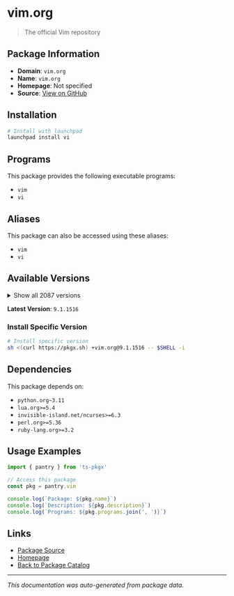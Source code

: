 # vim.org

> The official Vim repository

## Package Information

- **Domain**: `vim.org`
- **Name**: `vim.org`
- **Homepage**: Not specified
- **Source**: [View on GitHub](https://github.com/pkgxdev/pantry/tree/main/projects/vim.org/package.yml)

## Installation

```bash
# Install with launchpad
launchpad install vi
```

## Programs

This package provides the following executable programs:

- `vim`
- `vi`

## Aliases

This package can also be accessed using these aliases:

- `vim`
- `vi`

## Available Versions

<details>
<summary>Show all 2087 versions</summary>

- `9.1.1516`, `9.1.1515`, `9.1.1514`, `9.1.1513`, `9.1.1512`
- `9.1.1511`, `9.1.1510`, `9.1.1509`, `9.1.1508`, `9.1.1507`
- `9.1.1506`, `9.1.1504`, `9.1.1503`, `9.1.1502`, `9.1.1501`
- `9.1.1500`, `9.1.1499`, `9.1.1498`, `9.1.1497`, `9.1.1496`
- `9.1.1495`, `9.1.1494`, `9.1.1493`, `9.1.1492`, `9.1.1491`
- `9.1.1490`, `9.1.1489`, `9.1.1488`, `9.1.1487`, `9.1.1486`
- `9.1.1485`, `9.1.1484`, `9.1.1483`, `9.1.1482`, `9.1.1481`
- `9.1.1479`, `9.1.1478`, `9.1.1477`, `9.1.1476`, `9.1.1475`
- `9.1.1474`, `9.1.1473`, `9.1.1472`, `9.1.1471`, `9.1.1470`
- `9.1.1469`, `9.1.1468`, `9.1.1467`, `9.1.1466`, `9.1.1465`
- `9.1.1464`, `9.1.1463`, `9.1.1462`, `9.1.1460`, `9.1.1459`
- `9.1.1458`, `9.1.1457`, `9.1.1456`, `9.1.1455`, `9.1.1454`
- `9.1.1453`, `9.1.1452`, `9.1.1451`, `9.1.1450`, `9.1.1449`
- `9.1.1448`, `9.1.1447`, `9.1.1446`, `9.1.1445`, `9.1.1444`
- `9.1.1443`, `9.1.1442`, `9.1.1441`, `9.1.1440`, `9.1.1439`
- `9.1.1438`, `9.1.1436`, `9.1.1435`, `9.1.1434`, `9.1.1433`
- `9.1.1432`, `9.1.1431`, `9.1.1430`, `9.1.1429`, `9.1.1428`
- `9.1.1427`, `9.1.1426`, `9.1.1425`, `9.1.1424`, `9.1.1423`
- `9.1.1422`, `9.1.1421`, `9.1.1420`, `9.1.1419`, `9.1.1418`
- `9.1.1416`, `9.1.1415`, `9.1.1413`, `9.1.1412`, `9.1.1411`
- `9.1.1410`, `9.1.1409`, `9.1.1408`, `9.1.1407`, `9.1.1406`
- `9.1.1405`, `9.1.1404`, `9.1.1403`, `9.1.1402`, `9.1.1401`
- `9.1.1400`, `9.1.1399`, `9.1.1398`, `9.1.1397`, `9.1.1396`
- `9.1.1395`, `9.1.1394`, `9.1.1393`, `9.1.1391`, `9.1.1390`
- `9.1.1389`, `9.1.1388`, `9.1.1387`, `9.1.1386`, `9.1.1384`
- `9.1.1383`, `9.1.1382`, `9.1.1381`, `9.1.1380`, `9.1.1379`
- `9.1.1378`, `9.1.1377`, `9.1.1376`, `9.1.1374`, `9.1.1373`
- `9.1.1372`, `9.1.1371`, `9.1.1370`, `9.1.1369`, `9.1.1368`
- `9.1.1367`, `9.1.1366`, `9.1.1365`, `9.1.1364`, `9.1.1363`
- `9.1.1362`, `9.1.1361`, `9.1.1360`, `9.1.1359`, `9.1.1358`
- `9.1.1357`, `9.1.1356`, `9.1.1355`, `9.1.1354`, `9.1.1353`
- `9.1.1352`, `9.1.1351`, `9.1.1350`, `9.1.1349`, `9.1.1348`
- `9.1.1347`, `9.1.1346`, `9.1.1344`, `9.1.1343`, `9.1.1342`
- `9.1.1341`, `9.1.1340`, `9.1.1339`, `9.1.1338`, `9.1.1337`
- `9.1.1336`, `9.1.1334`, `9.1.1333`, `9.1.1332`, `9.1.1330`
- `9.1.1329`, `9.1.1328`, `9.1.1327`, `9.1.1326`, `9.1.1325`
- `9.1.1324`, `9.1.1323`, `9.1.1322`, `9.1.1321`, `9.1.1320`
- `9.1.1319`, `9.1.1318`, `9.1.1317`, `9.1.1316`, `9.1.1315`
- `9.1.1314`, `9.1.1313`, `9.1.1312`, `9.1.1311`, `9.1.1310`
- `9.1.1309`, `9.1.1308`, `9.1.1307`, `9.1.1306`, `9.1.1305`
- `9.1.1304`, `9.1.1302`, `9.1.1301`, `9.1.1300`, `9.1.1299`
- `9.1.1298`, `9.1.1297`, `9.1.1296`, `9.1.1295`, `9.1.1294`
- `9.1.1293`, `9.1.1292`, `9.1.1291`, `9.1.1290`, `9.1.1289`
- `9.1.1288`, `9.1.1287`, `9.1.1286`, `9.1.1285`, `9.1.1284`
- `9.1.1283`, `9.1.1282`, `9.1.1280`, `9.1.1279`, `9.1.1278`
- `9.1.1276`, `9.1.1275`, `9.1.1274`, `9.1.1273`, `9.1.1272`
- `9.1.1271`, `9.1.1270`, `9.1.1269`, `9.1.1268`, `9.1.1267`
- `9.1.1266`, `9.1.1265`, `9.1.1264`, `9.1.1263`, `9.1.1262`
- `9.1.1261`, `9.1.1260`, `9.1.1259`, `9.1.1258`, `9.1.1257`
- `9.1.1256`, `9.1.1255`, `9.1.1254`, `9.1.1252`, `9.1.1251`
- `9.1.1250`, `9.1.1249`, `9.1.1248`, `9.1.1247`, `9.1.1246`
- `9.1.1245`, `9.1.1244`, `9.1.1243`, `9.1.1242`, `9.1.1241`
- `9.1.1240`, `9.1.1239`, `9.1.1238`, `9.1.1237`, `9.1.1236`
- `9.1.1235`, `9.1.1234`, `9.1.1233`, `9.1.1232`, `9.1.1231`
- `9.1.1230`, `9.1.1229`, `9.1.1228`, `9.1.1227`, `9.1.1226`
- `9.1.1225`, `9.1.1224`, `9.1.1223`, `9.1.1222`, `9.1.1221`
- `9.1.1220`, `9.1.1219`, `9.1.1218`, `9.1.1217`, `9.1.1216`
- `9.1.1215`, `9.1.1213`, `9.1.1212`, `9.1.1211`, `9.1.1210`
- `9.1.1209`, `9.1.1208`, `9.1.1207`, `9.1.1206`, `9.1.1205`
- `9.1.1203`, `9.1.1202`, `9.1.1201`, `9.1.1200`, `9.1.1199`
- `9.1.1198`, `9.1.1197`, `9.1.1196`, `9.1.1195`, `9.1.1194`
- `9.1.1193`, `9.1.1192`, `9.1.1191`, `9.1.1190`, `9.1.1189`
- `9.1.1188`, `9.1.1187`, `9.1.1186`, `9.1.1185`, `9.1.1184`
- `9.1.1183`, `9.1.1182`, `9.1.1181`, `9.1.1180`, `9.1.1179`
- `9.1.1178`, `9.1.1177`, `9.1.1176`, `9.1.1175`, `9.1.1174`
- `9.1.1173`, `9.1.1172`, `9.1.1171`, `9.1.1170`, `9.1.1169`
- `9.1.1168`, `9.1.1167`, `9.1.1166`, `9.1.1165`, `9.1.1164`
- `9.1.1163`, `9.1.1162`, `9.1.1161`, `9.1.1160`, `9.1.1159`
- `9.1.1158`, `9.1.1157`, `9.1.1156`, `9.1.1155`, `9.1.1154`
- `9.1.1153`, `9.1.1152`, `9.1.1151`, `9.1.1150`, `9.1.1149`
- `9.1.1148`, `9.1.1147`, `9.1.1146`, `9.1.1145`, `9.1.1144`
- `9.1.1143`, `9.1.1142`, `9.1.1141`, `9.1.1140`, `9.1.1139`
- `9.1.1138`, `9.1.1137`, `9.1.1136`, `9.1.1135`, `9.1.1134`
- `9.1.1133`, `9.1.1132`, `9.1.1131`, `9.1.1130`, `9.1.1129`
- `9.1.1128`, `9.1.1126`, `9.1.1125`, `9.1.1124`, `9.1.1123`
- `9.1.1122`, `9.1.1121`, `9.1.1120`, `9.1.1119`, `9.1.1118`
- `9.1.1117`, `9.1.1116`, `9.1.1115`, `9.1.1114`, `9.1.1113`
- `9.1.1112`, `9.1.1111`, `9.1.1110`, `9.1.1109`, `9.1.1108`
- `9.1.1107`, `9.1.1106`, `9.1.1105`, `9.1.1104`, `9.1.1103`
- `9.1.1102`, `9.1.1101`, `9.1.1100`, `9.1.1099`, `9.1.1098`
- `9.1.1097`, `9.1.1096`, `9.1.1095`, `9.1.1094`, `9.1.1087`
- `9.1.1086`, `9.1.1085`, `9.1.1084`, `9.1.1083`, `9.1.1082`
- `9.1.1081`, `9.1.1080`, `9.1.1079`, `9.1.1078`, `9.1.1077`
- `9.1.1076`, `9.1.1075`, `9.1.1074`, `9.1.1073`, `9.1.1072`
- `9.1.1071`, `9.1.1070`, `9.1.1069`, `9.1.1068`, `9.1.1067`
- `9.1.1066`, `9.1.1065`, `9.1.1064`, `9.1.1063`, `9.1.1062`
- `9.1.1061`, `9.1.1060`, `9.1.1059`, `9.1.1058`, `9.1.1057`
- `9.1.1056`, `9.1.1055`, `9.1.1054`, `9.1.1053`, `9.1.1052`
- `9.1.1051`, `9.1.1050`, `9.1.1049`, `9.1.1048`, `9.1.1047`
- `9.1.1046`, `9.1.1045`, `9.1.1044`, `9.1.1043`, `9.1.1042`
- `9.1.1041`, `9.1.1040`, `9.1.1039`, `9.1.1038`, `9.1.1037`
- `9.1.1036`, `9.1.1035`, `9.1.1034`, `9.1.1033`, `9.1.1032`
- `9.1.1031`, `9.1.1030`, `9.1.1029`, `9.1.1028`, `9.1.1027`
- `9.1.1026`, `9.1.1025`, `9.1.1024`, `9.1.1023`, `9.1.1022`
- `9.1.1021`, `9.1.1020`, `9.1.1019`, `9.1.1018`, `9.1.1017`
- `9.1.1016`, `9.1.1015`, `9.1.1014`, `9.1.1013`, `9.1.1012`
- `9.1.1011`, `9.1.1010`, `9.1.1009`, `9.1.1007`, `9.1.1006`
- `9.1.1005`, `9.1.1004`, `9.1.1003`, `9.1.1002`, `9.1.1001`
- `9.1.1000`, `9.1.999`, `9.1.998`, `9.1.997`, `9.1.996`
- `9.1.995`, `9.1.994`, `9.1.993`, `9.1.992`, `9.1.991`
- `9.1.990`, `9.1.989`, `9.1.988`, `9.1.987`, `9.1.986`
- `9.1.985`, `9.1.984`, `9.1.983`, `9.1.982`, `9.1.981`
- `9.1.980`, `9.1.979`, `9.1.978`, `9.1.977`, `9.1.976`
- `9.1.975`, `9.1.974`, `9.1.973`, `9.1.972`, `9.1.971`
- `9.1.970`, `9.1.969`, `9.1.968`, `9.1.967`, `9.1.966`
- `9.1.965`, `9.1.964`, `9.1.962`, `9.1.961`, `9.1.960`
- `9.1.959`, `9.1.958`, `9.1.957`, `9.1.956`, `9.1.955`
- `9.1.954`, `9.1.953`, `9.1.952`, `9.1.951`, `9.1.950`
- `9.1.949`, `9.1.948`, `9.1.947`, `9.1.946`, `9.1.945`
- `9.1.944`, `9.1.943`, `9.1.942`, `9.1.941`, `9.1.940`
- `9.1.939`, `9.1.938`, `9.1.937`, `9.1.936`, `9.1.935`
- `9.1.934`, `9.1.933`, `9.1.932`, `9.1.931`, `9.1.930`
- `9.1.929`, `9.1.928`, `9.1.927`, `9.1.926`, `9.1.925`
- `9.1.924`, `9.1.923`, `9.1.922`, `9.1.921`, `9.1.920`
- `9.1.919`, `9.1.918`, `9.1.917`, `9.1.916`, `9.1.915`
- `9.1.914`, `9.1.913`, `9.1.912`, `9.1.911`, `9.1.910`
- `9.1.909`, `9.1.908`, `9.1.907`, `9.1.906`, `9.1.905`
- `9.1.904`, `9.1.903`, `9.1.902`, `9.1.901`, `9.1.900`
- `9.1.899`, `9.1.898`, `9.1.897`, `9.1.896`, `9.1.895`
- `9.1.894`, `9.1.893`, `9.1.892`, `9.1.891`, `9.1.890`
- `9.1.889`, `9.1.888`, `9.1.887`, `9.1.886`, `9.1.885`
- `9.1.884`, `9.1.883`, `9.1.882`, `9.1.881`, `9.1.880`
- `9.1.879`, `9.1.878`, `9.1.877`, `9.1.876`, `9.1.875`
- `9.1.874`, `9.1.873`, `9.1.872`, `9.1.871`, `9.1.870`
- `9.1.869`, `9.1.868`, `9.1.867`, `9.1.866`, `9.1.865`
- `9.1.864`, `9.1.863`, `9.1.862`, `9.1.861`, `9.1.860`
- `9.1.859`, `9.1.858`, `9.1.857`, `9.1.856`, `9.1.855`
- `9.1.854`, `9.1.853`, `9.1.852`, `9.1.851`, `9.1.850`
- `9.1.849`, `9.1.848`, `9.1.847`, `9.1.846`, `9.1.845`
- `9.1.844`, `9.1.843`, `9.1.842`, `9.1.841`, `9.1.840`
- `9.1.839`, `9.1.838`, `9.1.837`, `9.1.836`, `9.1.835`
- `9.1.834`, `9.1.833`, `9.1.832`, `9.1.831`, `9.1.830`
- `9.1.829`, `9.1.828`, `9.1.827`, `9.1.826`, `9.1.825`
- `9.1.824`, `9.1.823`, `9.1.822`, `9.1.821`, `9.1.820`
- `9.1.819`, `9.1.818`, `9.1.817`, `9.1.816`, `9.1.815`
- `9.1.814`, `9.1.813`, `9.1.812`, `9.1.811`, `9.1.810`
- `9.1.809`, `9.1.808`, `9.1.807`, `9.1.806`, `9.1.805`
- `9.1.804`, `9.1.803`, `9.1.802`, `9.1.801`, `9.1.800`
- `9.1.799`, `9.1.798`, `9.1.797`, `9.1.796`, `9.1.795`
- `9.1.794`, `9.1.793`, `9.1.792`, `9.1.791`, `9.1.790`
- `9.1.789`, `9.1.788`, `9.1.787`, `9.1.786`, `9.1.785`
- `9.1.784`, `9.1.783`, `9.1.782`, `9.1.781`, `9.1.780`
- `9.1.779`, `9.1.778`, `9.1.777`, `9.1.776`, `9.1.775`
- `9.1.774`, `9.1.773`, `9.1.772`, `9.1.771`, `9.1.770`
- `9.1.769`, `9.1.768`, `9.1.767`, `9.1.766`, `9.1.765`
- `9.1.764`, `9.1.763`, `9.1.762`, `9.1.761`, `9.1.760`
- `9.1.759`, `9.1.758`, `9.1.757`, `9.1.756`, `9.1.755`
- `9.1.754`, `9.1.753`, `9.1.752`, `9.1.751`, `9.1.750`
- `9.1.749`, `9.1.748`, `9.1.747`, `9.1.746`, `9.1.745`
- `9.1.744`, `9.1.743`, `9.1.742`, `9.1.741`, `9.1.740`
- `9.1.739`, `9.1.738`, `9.1.737`, `9.1.736`, `9.1.735`
- `9.1.734`, `9.1.733`, `9.1.732`, `9.1.731`, `9.1.730`
- `9.1.729`, `9.1.728`, `9.1.727`, `9.1.726`, `9.1.725`
- `9.1.723`, `9.1.722`, `9.1.721`, `9.1.720`, `9.1.719`
- `9.1.718`, `9.1.717`, `9.1.716`, `9.1.715`, `9.1.714`
- `9.1.713`, `9.1.712`, `9.1.711`, `9.1.710`, `9.1.709`
- `9.1.708`, `9.1.707`, `9.1.706`, `9.1.705`, `9.1.704`
- `9.1.703`, `9.1.702`, `9.1.701`, `9.1.700`, `9.1.699`
- `9.1.698`, `9.1.697`, `9.1.696`, `9.1.695`, `9.1.694`
- `9.1.693`, `9.1.692`, `9.1.691`, `9.1.690`, `9.1.689`
- `9.1.688`, `9.1.687`, `9.1.686`, `9.1.685`, `9.1.684`
- `9.1.683`, `9.1.682`, `9.1.681`, `9.1.680`, `9.1.679`
- `9.1.678`, `9.1.677`, `9.1.676`, `9.1.675`, `9.1.674`
- `9.1.673`, `9.1.672`, `9.1.671`, `9.1.670`, `9.1.669`
- `9.1.668`, `9.1.667`, `9.1.666`, `9.1.665`, `9.1.664`
- `9.1.663`, `9.1.662`, `9.1.661`, `9.1.660`, `9.1.659`
- `9.1.658`, `9.1.657`, `9.1.656`, `9.1.655`, `9.1.654`
- `9.1.653`, `9.1.652`, `9.1.651`, `9.1.650`, `9.1.649`
- `9.1.648`, `9.1.647`, `9.1.646`, `9.1.645`, `9.1.644`
- `9.1.643`, `9.1.642`, `9.1.641`, `9.1.640`, `9.1.639`
- `9.1.638`, `9.1.637`, `9.1.635`, `9.1.634`, `9.1.633`
- `9.1.632`, `9.1.631`, `9.1.630`, `9.1.629`, `9.1.628`
- `9.1.627`, `9.1.626`, `9.1.624`, `9.1.623`, `9.1.622`
- `9.1.621`, `9.1.620`, `9.1.619`, `9.1.618`, `9.1.617`
- `9.1.615`, `9.1.614`, `9.1.613`, `9.1.612`, `9.1.611`
- `9.1.610`, `9.1.609`, `9.1.608`, `9.1.607`, `9.1.606`
- `9.1.605`, `9.1.604`, `9.1.603`, `9.1.602`, `9.1.601`
- `9.1.600`, `9.1.599`, `9.1.598`, `9.1.597`, `9.1.596`
- `9.1.595`, `9.1.594`, `9.1.593`, `9.1.592`, `9.1.591`
- `9.1.590`, `9.1.589`, `9.1.588`, `9.1.587`, `9.1.586`
- `9.1.585`, `9.1.584`, `9.1.583`, `9.1.582`, `9.1.581`
- `9.1.580`, `9.1.579`, `9.1.578`, `9.1.577`, `9.1.576`
- `9.1.575`, `9.1.574`, `9.1.573`, `9.1.572`, `9.1.571`
- `9.1.570`, `9.1.569`, `9.1.568`, `9.1.567`, `9.1.566`
- `9.1.565`, `9.1.564`, `9.1.563`, `9.1.562`, `9.1.561`
- `9.1.560`, `9.1.559`, `9.1.558`, `9.1.557`, `9.1.556`
- `9.1.555`, `9.1.554`, `9.1.553`, `9.1.552`, `9.1.551`
- `9.1.550`, `9.1.549`, `9.1.547`, `9.1.546`, `9.1.545`
- `9.1.544`, `9.1.543`, `9.1.542`, `9.1.541`, `9.1.540`
- `9.1.539`, `9.1.538`, `9.1.537`, `9.1.536`, `9.1.535`
- `9.1.534`, `9.1.533`, `9.1.532`, `9.1.531`, `9.1.530`
- `9.1.529`, `9.1.528`, `9.1.527`, `9.1.526`, `9.1.525`
- `9.1.524`, `9.1.523`, `9.1.522`, `9.1.521`, `9.1.520`
- `9.1.519`, `9.1.518`, `9.1.517`, `9.1.516`, `9.1.515`
- `9.1.514`, `9.1.513`, `9.1.512`, `9.1.511`, `9.1.510`
- `9.1.509`, `9.1.508`, `9.1.507`, `9.1.506`, `9.1.505`
- `9.1.504`, `9.1.503`, `9.1.502`, `9.1.501`, `9.1.500`
- `9.1.499`, `9.1.498`, `9.1.497`, `9.1.496`, `9.1.495`
- `9.1.494`, `9.1.493`, `9.1.492`, `9.1.491`, `9.1.490`
- `9.1.489`, `9.1.488`, `9.1.487`, `9.1.486`, `9.1.485`
- `9.1.484`, `9.1.483`, `9.1.482`, `9.1.481`, `9.1.479`
- `9.1.478`, `9.1.477`, `9.1.476`, `9.1.475`, `9.1.474`
- `9.1.473`, `9.1.472`, `9.1.471`, `9.1.470`, `9.1.469`
- `9.1.468`, `9.1.467`, `9.1.466`, `9.1.465`, `9.1.464`
- `9.1.463`, `9.1.462`, `9.1.461`, `9.1.460`, `9.1.459`
- `9.1.458`, `9.1.457`, `9.1.456`, `9.1.455`, `9.1.454`
- `9.1.453`, `9.1.452`, `9.1.451`, `9.1.450`, `9.1.449`
- `9.1.448`, `9.1.447`, `9.1.446`, `9.1.445`, `9.1.444`
- `9.1.443`, `9.1.442`, `9.1.441`, `9.1.440`, `9.1.439`
- `9.1.438`, `9.1.437`, `9.1.436`, `9.1.435`, `9.1.434`
- `9.1.433`, `9.1.432`, `9.1.431`, `9.1.430`, `9.1.429`
- `9.1.428`, `9.1.426`, `9.1.425`, `9.1.424`, `9.1.423`
- `9.1.422`, `9.1.421`, `9.1.420`, `9.1.419`, `9.1.418`
- `9.1.417`, `9.1.415`, `9.1.414`, `9.1.413`, `9.1.412`
- `9.1.411`, `9.1.410`, `9.1.409`, `9.1.408`, `9.1.407`
- `9.1.406`, `9.1.405`, `9.1.404`, `9.1.403`, `9.1.402`
- `9.1.401`, `9.1.400`, `9.1.399`, `9.1.398`, `9.1.397`
- `9.1.396`, `9.1.395`, `9.1.394`, `9.1.393`, `9.1.392`
- `9.1.391`, `9.1.390`, `9.1.389`, `9.1.388`, `9.1.387`
- `9.1.386`, `9.1.385`, `9.1.384`, `9.1.383`, `9.1.382`
- `9.1.381`, `9.1.380`, `9.1.379`, `9.1.378`, `9.1.377`
- `9.1.376`, `9.1.375`, `9.1.374`, `9.1.373`, `9.1.372`
- `9.1.370`, `9.1.369`, `9.1.368`, `9.1.367`, `9.1.366`
- `9.1.365`, `9.1.364`, `9.1.363`, `9.1.362`, `9.1.361`
- `9.1.360`, `9.1.359`, `9.1.358`, `9.1.357`, `9.1.356`
- `9.1.355`, `9.1.354`, `9.1.353`, `9.1.352`, `9.1.351`
- `9.1.350`, `9.1.349`, `9.1.348`, `9.1.347`, `9.1.346`
- `9.1.345`, `9.1.344`, `9.1.343`, `9.1.342`, `9.1.341`
- `9.1.340`, `9.1.339`, `9.1.338`, `9.1.337`, `9.1.336`
- `9.1.335`, `9.1.334`, `9.1.333`, `9.1.332`, `9.1.331`
- `9.1.330`, `9.1.329`, `9.1.328`, `9.1.327`, `9.1.326`
- `9.1.325`, `9.1.324`, `9.1.323`, `9.1.322`, `9.1.321`
- `9.1.320`, `9.1.319`, `9.1.318`, `9.1.317`, `9.1.316`
- `9.1.315`, `9.1.314`, `9.1.313`, `9.1.312`, `9.1.311`
- `9.1.310`, `9.1.309`, `9.1.308`, `9.1.307`, `9.1.306`
- `9.1.305`, `9.1.304`, `9.1.303`, `9.1.302`, `9.1.301`
- `9.1.300`, `9.1.299`, `9.1.298`, `9.1.297`, `9.1.296`
- `9.1.295`, `9.1.294`, `9.1.293`, `9.1.292`, `9.1.291`
- `9.1.290`, `9.1.289`, `9.1.288`, `9.1.287`, `9.1.286`
- `9.1.285`, `9.1.284`, `9.1.283`, `9.1.282`, `9.1.281`
- `9.1.280`, `9.1.279`, `9.1.278`, `9.1.277`, `9.1.276`
- `9.1.275`, `9.1.274`, `9.1.273`, `9.1.272`, `9.1.271`
- `9.1.270`, `9.1.269`, `9.1.268`, `9.1.267`, `9.1.266`
- `9.1.265`, `9.1.264`, `9.1.263`, `9.1.262`, `9.1.261`
- `9.1.260`, `9.1.259`, `9.1.258`, `9.1.257`, `9.1.256`
- `9.1.255`, `9.1.254`, `9.1.253`, `9.1.252`, `9.1.234`
- `9.1.233`, `9.1.232`, `9.1.231`, `9.1.230`, `9.1.229`
- `9.1.228`, `9.1.227`, `9.1.226`, `9.1.225`, `9.1.224`
- `9.1.222`, `9.1.221`, `9.1.220`, `9.1.218`, `9.1.217`
- `9.1.216`, `9.1.214`, `9.1.213`, `9.1.212`, `9.1.211`
- `9.1.210`, `9.1.209`, `9.1.208`, `9.1.207`, `9.1.206`
- `9.1.205`, `9.1.203`, `9.1.202`, `9.1.201`, `9.1.200`
- `9.1.199`, `9.1.198`, `9.1.197`, `9.1.196`, `9.1.195`
- `9.1.193`, `9.1.191`, `9.1.190`, `9.1.189`, `9.1.188`
- `9.1.187`, `9.1.186`, `9.1.185`, `9.1.184`, `9.1.183`
- `9.1.182`, `9.1.181`, `9.1.180`, `9.1.179`, `9.1.178`
- `9.1.177`, `9.1.176`, `9.1.175`, `9.1.174`, `9.1.173`
- `9.1.172`, `9.1.171`, `9.1.170`, `9.1.169`, `9.1.168`
- `9.1.167`, `9.1.166`, `9.1.165`, `9.1.164`, `9.1.163`
- `9.1.162`, `9.1.161`, `9.1.160`, `9.1.159`, `9.1.158`
- `9.1.157`, `9.1.156`, `9.1.155`, `9.1.154`, `9.1.153`
- `9.1.152`, `9.1.151`, `9.1.150`, `9.1.149`, `9.1.148`
- `9.1.147`, `9.1.146`, `9.1.145`, `9.1.144`, `9.1.143`
- `9.1.142`, `9.1.141`, `9.1.140`, `9.1.139`, `9.1.138`
- `9.1.137`, `9.1.136`, `9.1.135`, `9.1.134`, `9.1.133`
- `9.1.132`, `9.1.130`, `9.1.129`, `9.1.128`, `9.1.127`
- `9.1.126`, `9.1.125`, `9.1.124`, `9.1.123`, `9.1.122`
- `9.1.121`, `9.1.120`, `9.1.119`, `9.1.118`, `9.1.117`
- `9.1.116`, `9.1.115`, `9.1.114`, `9.1.113`, `9.1.112`
- `9.1.111`, `9.1.110`, `9.1.109`, `9.1.108`, `9.1.107`
- `9.1.106`, `9.1.105`, `9.1.104`, `9.1.103`, `9.1.102`
- `9.1.101`, `9.1.100`, `9.1.99`, `9.1.98`, `9.1.97`
- `9.1.96`, `9.1.95`, `9.1.94`, `9.1.93`, `9.1.92`
- `9.1.91`, `9.1.90`, `9.1.89`, `9.1.88`, `9.1.87`
- `9.1.86`, `9.1.85`, `9.1.84`, `9.1.83`, `9.1.82`
- `9.1.81`, `9.1.80`, `9.1.79`, `9.1.78`, `9.1.77`
- `9.1.76`, `9.1.75`, `9.1.74`, `9.1.73`, `9.1.72`
- `9.1.71`, `9.1.70`, `9.1.69`, `9.1.68`, `9.1.67`
- `9.1.66`, `9.1.65`, `9.1.64`, `9.1.63`, `9.1.62`
- `9.1.61`, `9.1.60`, `9.1.59`, `9.1.58`, `9.1.57`
- `9.1.56`, `9.1.55`, `9.1.54`, `9.1.53`, `9.1.52`
- `9.1.51`, `9.1.50`, `9.1.49`, `9.1.48`, `9.1.47`
- `9.1.46`, `9.1.45`, `9.1.44`, `9.1.43`, `9.1.42`
- `9.1.41`, `9.1.40`, `9.1.39`, `9.1.38`, `9.1.37`
- `9.1.36`, `9.1.35`, `9.1.34`, `9.1.33`, `9.1.32`
- `9.1.31`, `9.1.30`, `9.1.29`, `9.1.28`, `9.1.27`
- `9.1.26`, `9.1.25`, `9.1.24`, `9.1.23`, `9.1.22`
- `9.1.21`, `9.1.20`, `9.1.19`, `9.1.18`, `9.1.17`
- `9.1.16`, `9.1.15`, `9.1.14`, `9.1.13`, `9.1.12`
- `9.1.11`, `9.1.10`, `9.1.9`, `9.1.8`, `9.1.7`
- `9.1.6`, `9.1.5`, `9.1.4`, `9.1.3`, `9.1.2`
- `9.1.1`, `9.1.0`, `9.0.2190`, `9.0.2189`, `9.0.2188`
- `9.0.2187`, `9.0.2186`, `9.0.2185`, `9.0.2184`, `9.0.2183`
- `9.0.2182`, `9.0.2181`, `9.0.2180`, `9.0.2179`, `9.0.2178`
- `9.0.2177`, `9.0.2176`, `9.0.2175`, `9.0.2174`, `9.0.2173`
- `9.0.2172`, `9.0.2171`, `9.0.2170`, `9.0.2169`, `9.0.2168`
- `9.0.2167`, `9.0.2166`, `9.0.2165`, `9.0.2164`, `9.0.2163`
- `9.0.2162`, `9.0.2161`, `9.0.2160`, `9.0.2159`, `9.0.2158`
- `9.0.2157`, `9.0.2156`, `9.0.2155`, `9.0.2154`, `9.0.2153`
- `9.0.2152`, `9.0.2151`, `9.0.2150`, `9.0.2149`, `9.0.2148`
- `9.0.2147`, `9.0.2146`, `9.0.2145`, `9.0.2144`, `9.0.2143`
- `9.0.2142`, `9.0.2141`, `9.0.2140`, `9.0.2139`, `9.0.2138`
- `9.0.2137`, `9.0.2136`, `9.0.2135`, `9.0.2134`, `9.0.2133`
- `9.0.2132`, `9.0.2131`, `9.0.2130`, `9.0.2129`, `9.0.2128`
- `9.0.2127`, `9.0.2126`, `9.0.2125`, `9.0.2124`, `9.0.2123`
- `9.0.2122`, `9.0.2121`, `9.0.2120`, `9.0.2119`, `9.0.2118`
- `9.0.2117`, `9.0.2116`, `9.0.2115`, `9.0.2114`, `9.0.2113`
- `9.0.2105`, `9.0.2104`, `9.0.2103`, `9.0.2102`, `9.0.2101`
- `9.0.2100`, `9.0.2099`, `9.0.2098`, `9.0.2097`, `9.0.2096`
- `9.0.2095`, `9.0.2094`, `9.0.2093`, `9.0.2092`, `9.0.2091`
- `9.0.2090`, `9.0.2089`, `9.0.2088`, `9.0.2087`, `9.0.2084`
- `9.0.2083`, `9.0.2082`, `9.0.2081`, `9.0.2080`, `9.0.2079`
- `9.0.2078`, `9.0.2077`, `9.0.2076`, `9.0.2075`, `9.0.2074`
- `9.0.2073`, `9.0.2072`, `9.0.2071`, `9.0.2070`, `9.0.2069`
- `9.0.2068`, `9.0.2067`, `9.0.2066`, `9.0.2065`, `9.0.2064`
- `9.0.2063`, `9.0.2062`, `9.0.2061`, `9.0.2060`, `9.0.2059`
- `9.0.2058`, `9.0.2057`, `9.0.2056`, `9.0.2055`, `9.0.2054`
- `9.0.2053`, `9.0.2052`, `9.0.2051`, `9.0.2050`, `9.0.2049`
- `9.0.2043`, `9.0.2042`, `9.0.2041`, `9.0.2040`, `9.0.2039`
- `9.0.2038`, `9.0.2037`, `9.0.2036`, `9.0.2035`, `9.0.2034`
- `9.0.2033`, `9.0.2032`, `9.0.2031`, `9.0.2030`, `9.0.2029`
- `9.0.2028`, `9.0.2027`, `9.0.2026`, `9.0.2025`, `9.0.2024`
- `9.0.2023`, `9.0.2022`, `9.0.2021`, `9.0.2020`, `9.0.2019`
- `9.0.2018`, `9.0.2017`, `9.0.2016`, `9.0.2015`, `9.0.2014`
- `9.0.2013`, `9.0.2012`, `9.0.2011`, `9.0.2010`, `9.0.2009`
- `9.0.2008`, `9.0.2007`, `9.0.2006`, `9.0.2005`, `9.0.2004`
- `9.0.2003`, `9.0.2002`, `9.0.2001`, `9.0.2000`, `9.0.1994`
- `9.0.1986`, `9.0.1985`, `9.0.1984`, `9.0.1983`, `9.0.1976`
- `9.0.1975`, `9.0.1974`, `9.0.1973`, `9.0.1972`, `9.0.1971`
- `9.0.1970`, `9.0.1969`, `9.0.1968`, `9.0.1967`, `9.0.1966`
- `9.0.1965`, `9.0.1964`, `9.0.1962`, `9.0.1961`, `9.0.1960`
- `9.0.1959`, `9.0.1958`, `9.0.1957`, `9.0.1951`, `9.0.1950`
- `9.0.1949`, `9.0.1948`, `9.0.1947`, `9.0.1946`, `9.0.1945`
- `9.0.1944`, `9.0.1943`, `9.0.1942`, `9.0.1941`, `9.0.1940`
- `9.0.1930`, `9.0.1929`, `9.0.1928`, `9.0.1927`, `9.0.1926`
- `9.0.1925`, `9.0.1924`, `9.0.1923`, `9.0.1922`, `9.0.1921`
- `9.0.1920`, `9.0.1919`, `9.0.1918`, `9.0.1917`, `9.0.1916`
- `9.0.1915`, `9.0.1914`, `9.0.1913`, `9.0.1912`, `9.0.1911`
- `9.0.1910`, `9.0.1909`, `9.0.1908`, `9.0.1907`, `9.0.1906`
- `9.0.1905`, `9.0.1904`, `9.0.1903`, `9.0.1902`, `9.0.1901`
- `9.0.1900`, `9.0.1899`, `9.0.1898`, `9.0.1897`, `9.0.1896`
- `9.0.1895`, `9.0.1894`, `9.0.1888`, `9.0.1887`, `9.0.1886`
- `9.0.1885`, `9.0.1884`, `9.0.1883`, `9.0.1882`, `9.0.1881`
- `9.0.1880`, `9.0.1879`, `9.0.1878`, `9.0.1877`, `9.0.1876`
- `9.0.1875`, `9.0.1874`, `9.0.1873`, `9.0.1872`, `9.0.1871`
- `9.0.1870`, `9.0.1869`, `9.0.1868`, `9.0.1867`, `9.0.1866`
- `9.0.1865`, `9.0.1864`, `9.0.1863`, `9.0.1862`, `9.0.1861`
- `9.0.1860`, `9.0.1859`, `9.0.1858`, `9.0.1857`, `9.0.1856`
- `9.0.1855`, `9.0.1854`, `9.0.1848`, `9.0.1847`, `9.0.1846`
- `9.0.1845`, `9.0.1844`, `9.0.1843`, `9.0.1842`, `9.0.1841`
- `9.0.1840`, `9.0.1839`, `9.0.1838`, `9.0.1837`, `9.0.1836`
- `9.0.1835`, `9.0.1834`, `9.0.1833`, `9.0.1832`, `9.0.1831`
- `9.0.1830`, `9.0.1829`, `9.0.1828`, `9.0.1827`, `9.0.1826`
- `9.0.1825`, `9.0.1824`, `9.0.1823`, `9.0.1822`, `9.0.1821`
- `9.0.1820`, `9.0.1819`, `9.0.1818`, `9.0.1817`, `9.0.1816`
- `9.0.1815`, `9.0.1814`, `9.0.1813`, `9.0.1812`, `9.0.1811`
- `9.0.1810`, `9.0.1809`, `9.0.1808`, `9.0.1807`, `9.0.1806`
- `9.0.1805`, `9.0.1804`, `9.0.1803`, `9.0.1802`, `9.0.1801`
- `9.0.1800`, `9.0.1799`, `9.0.1798`, `9.0.1797`, `9.0.1796`
- `9.0.1795`, `9.0.1794`, `9.0.1793`, `9.0.1792`, `9.0.1791`
- `9.0.1790`, `9.0.1789`, `9.0.1788`, `9.0.1787`, `9.0.1786`
- `9.0.1785`, `9.0.1784`, `9.0.1783`, `9.0.1782`, `9.0.1781`
- `9.0.1780`, `9.0.1779`, `9.0.1778`, `9.0.1777`, `9.0.1776`
- `9.0.1775`, `9.0.1774`, `9.0.1773`, `9.0.1772`, `9.0.1771`
- `9.0.1770`, `9.0.1769`, `9.0.1768`, `9.0.1767`, `9.0.1766`
- `9.0.1765`, `9.0.1764`, `9.0.1763`, `9.0.1762`, `9.0.1761`
- `9.0.1760`, `9.0.1759`, `9.0.1758`, `9.0.1757`, `9.0.1756`
- `9.0.1755`, `9.0.1754`, `9.0.1753`, `9.0.1752`, `9.0.1751`
- `9.0.1750`, `9.0.1749`, `9.0.1748`, `9.0.1747`, `9.0.1746`
- `9.0.1745`, `9.0.1744`, `9.0.1743`, `9.0.1742`, `9.0.1741`
- `9.0.1740`, `9.0.1739`, `9.0.1738`, `9.0.1737`, `9.0.1736`
- `9.0.1735`, `9.0.1734`, `9.0.1733`, `9.0.1732`, `9.0.1731`
- `9.0.1730`, `9.0.1729`, `9.0.1728`, `9.0.1727`, `9.0.1726`
- `9.0.1725`, `9.0.1724`, `9.0.1723`, `9.0.1722`, `9.0.1721`
- `9.0.1720`, `9.0.1719`, `9.0.1718`, `9.0.1717`, `9.0.1716`
- `9.0.1715`, `9.0.1714`, `9.0.1713`, `9.0.1712`, `9.0.1711`
- `9.0.1710`, `9.0.1709`, `9.0.1708`, `9.0.1707`, `9.0.1706`
- `9.0.1705`, `9.0.1704`, `9.0.1703`, `9.0.1702`, `9.0.1701`
- `9.0.1700`, `9.0.1699`, `9.0.1698`, `9.0.1697`, `9.0.1696`
- `9.0.1695`, `9.0.1694`, `9.0.1693`, `9.0.1692`, `9.0.1691`
- `9.0.1690`, `9.0.1689`, `9.0.1688`, `9.0.1687`, `9.0.1686`
- `9.0.1685`, `9.0.1684`, `9.0.1683`, `9.0.1682`, `9.0.1681`
- `9.0.1680`, `9.0.1678`, `9.0.1677`, `9.0.1676`, `9.0.1675`
- `9.0.1674`, `9.0.1673`, `9.0.1672`, `9.0.1671`, `9.0.1670`
- `9.0.1669`, `9.0.1668`, `9.0.1667`, `9.0.1666`, `9.0.1665`
- `9.0.1664`, `9.0.1663`, `9.0.1662`, `9.0.1661`, `9.0.1660`
- `9.0.1659`, `9.0.1658`, `9.0.1657`, `9.0.1656`, `9.0.1655`
- `9.0.1654`, `9.0.1653`, `9.0.1652`, `9.0.1651`, `9.0.1650`
- `9.0.1649`, `9.0.1648`, `9.0.1647`, `9.0.1646`, `9.0.1645`
- `9.0.1644`, `9.0.1643`, `9.0.1642`, `9.0.1641`, `9.0.1640`
- `9.0.1639`, `9.0.1638`, `9.0.1637`, `9.0.1636`, `9.0.1635`
- `9.0.1634`, `9.0.1633`, `9.0.1632`, `9.0.1631`, `9.0.1630`
- `9.0.1629`, `9.0.1628`, `9.0.1627`, `9.0.1626`, `9.0.1625`
- `9.0.1624`, `9.0.1623`, `9.0.1622`, `9.0.1621`, `9.0.1620`
- `9.0.1619`, `9.0.1618`, `9.0.1617`, `9.0.1616`, `9.0.1615`
- `9.0.1614`, `9.0.1613`, `9.0.1612`, `9.0.1611`, `9.0.1610`
- `9.0.1609`, `9.0.1608`, `9.0.1607`, `9.0.1606`, `9.0.1605`
- `9.0.1604`, `9.0.1603`, `9.0.1602`, `9.0.1601`, `9.0.1600`
- `9.0.1599`, `9.0.1598`, `9.0.1597`, `9.0.1596`, `9.0.1595`
- `9.0.1594`, `9.0.1593`, `9.0.1592`, `9.0.1591`, `9.0.1590`
- `9.0.1589`, `9.0.1588`, `9.0.1587`, `9.0.1586`, `9.0.1585`
- `9.0.1584`, `9.0.1583`, `9.0.1582`, `9.0.1581`, `9.0.1580`
- `9.0.1579`, `9.0.1578`, `9.0.1577`, `9.0.1576`, `9.0.1575`
- `9.0.1574`, `9.0.1573`, `9.0.1572`, `9.0.1571`, `9.0.1570`
- `9.0.1569`, `9.0.1568`, `9.0.1567`, `9.0.1566`, `9.0.1565`
- `9.0.1564`, `9.0.1563`, `9.0.1562`, `9.0.1561`, `9.0.1560`
- `9.0.1559`, `9.0.1558`, `9.0.1557`, `9.0.1556`, `9.0.1555`
- `9.0.1554`, `9.0.1553`, `9.0.1552`, `9.0.1551`, `9.0.1550`
- `9.0.1549`, `9.0.1548`, `9.0.1547`, `9.0.1546`, `9.0.1545`
- `9.0.1544`, `9.0.1543`, `9.0.1542`, `9.0.1541`, `9.0.1540`
- `9.0.1539`, `9.0.1538`, `9.0.1537`, `9.0.1536`, `9.0.1535`
- `9.0.1534`, `9.0.1533`, `9.0.1532`, `9.0.1531`, `9.0.1530`
- `9.0.1529`, `9.0.1528`, `9.0.1527`, `9.0.1526`, `9.0.1525`
- `9.0.1524`, `9.0.1523`, `9.0.1522`, `9.0.1521`, `9.0.1520`
- `9.0.1519`, `9.0.1518`, `9.0.1517`, `9.0.1516`, `9.0.1515`
- `9.0.1514`, `9.0.1513`, `9.0.1512`, `9.0.1511`, `9.0.1510`
- `9.0.1509`, `9.0.1508`, `9.0.1507`, `9.0.1506`, `9.0.1505`
- `9.0.1504`, `9.0.1294`

</details>

**Latest Version**: `9.1.1516`

### Install Specific Version

```bash
# Install specific version
sh <(curl https://pkgx.sh) +vim.org@9.1.1516 -- $SHELL -i
```

## Dependencies

This package depends on:

- `python.org~3.11`
- `lua.org>=5.4`
- `invisible-island.net/ncurses>=6.3`
- `perl.org>=5.36`
- `ruby-lang.org>=3.2`

## Usage Examples

```typescript
import { pantry } from 'ts-pkgx'

// Access this package
const pkg = pantry.vim

console.log(`Package: ${pkg.name}`)
console.log(`Description: ${pkg.description}`)
console.log(`Programs: ${pkg.programs.join(', ')}`)
```

## Links

- [Package Source](https://github.com/pkgxdev/pantry/tree/main/projects/vim.org/package.yml)
- [Homepage](#)
- [Back to Package Catalog](../../package-catalog.md)

---

*This documentation was auto-generated from package data.*
